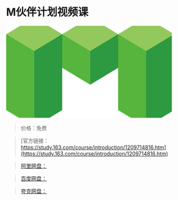# M伙伴计划视频课

![img](../../../assets/study163/free/bb9a79592bf048f2b02a3344586c8325.png)

> 价格：免费

> [官方链接：https://study.163.com/course/introduction/1209714816.htm](https://study.163.com/course/introduction/1209714816.htm)

> [阿里网盘：]()

> [百度网盘：]()

> [夸克网盘：]()
